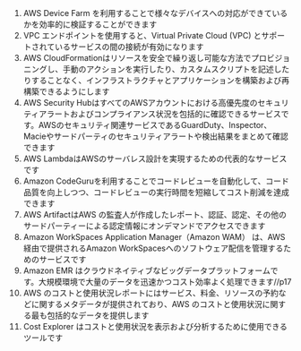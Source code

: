 1. AWS Device Farm を利用することで様々なデバイスへの対応ができているかを効率的に検証することができます
2. VPC エンドポイントを使用すると、Virtual Private Cloud (VPC) とサポートされているサービスの間の接続が有効になります
3. AWS CloudFormationはリソースを安全で繰り返し可能な方法でプロビジョニングし、手動のアクションを実行したり、カスタムスクリプトを記述したりすることなく、インフラストラクチャとアプリケーションを構築および再構築できるようにします
4. AWS Security HubはすべてのAWSアカウントにおける高優先度のセキュリティアラートおよびコンプライアンス状況を包括的に確認できるサービスです。AWSのセキュリティ関連サービスであるGuardDuty、Inspector、Macieやサードパーティのセキュリティアラートや検出結果をまとめて確認できます
5. AWS LambdaはAWSのサーバレス設計を実現するための代表的なサービスです
6. Amazon CodeGuruを利用することでコードレビューを自動化して、コード品質を向上しつつ、コードレビューの実行時間を短縮してコスト削減を達成できます
7. AWS ArtifactはAWS の監査人が作成したレポート、認証、認定、その他のサードパーティーによる認定情報にオンデマンドでアクセスできます
8. Amazon WorkSpaces Application Manager（Amazon WAM） は、AWS経由で提供されるAmazon WorkSpacesへのソフトウェア配信を管理するためのサービスです
9. Amazon EMR はクラウドネイティブなビッグデータプラットフォームです。大規模環境で大量のデータを迅速かつコスト効率よく処理できます//p17
10. AWS のコストと使用状況レポートにはサービス、料金、リソースの予約などに関するメタデータが提供されており、AWS のコストと使用状況に関する最も包括的なデータを提供します
11. Cost Explorer はコストと使用状況を表示および分析するために使用できるツールです
